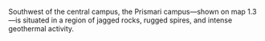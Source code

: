 Southwest of the central campus, the Prismari campus—shown on map 1.3—is situated in a region of jagged rocks, rugged spires, and intense geothermal activity.